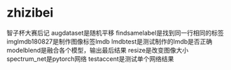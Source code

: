 # zhizibei
智子杯大赛后记
augdataset是随机平移
findsamelabel是找到同一行相同的标签
imglmdb180827是制作图像标签lmdb
lmdbtest是测试制作的lmdb是否正确
modelblend是融合各个模型，输出最后结果
resize是改变图像大小
spectrum_net是pytorch网络
testaccent是测试单个网络结果

